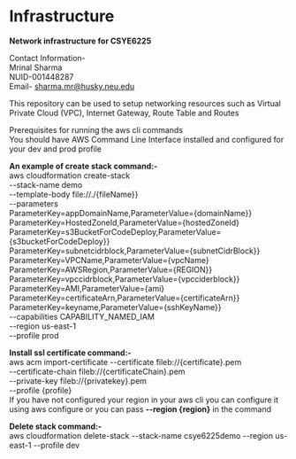# Infrastructure<br />
<b>Network infrastructure for CSYE6225<br /></b>

Contact Information-<br /> 
Mrinal Sharma<br /> 
NUID-001448287<br /> 
Email- sharma.mr@husky.neu.edu<br /> 

This repository can be used to setup networking resources such as Virtual Private Cloud (VPC), Internet Gateway, Route Table and Routes<br />

Prerequisites for running the aws cli commands<br /> 
You should have AWS Command Line Interface installed and configured for your dev and prod profile<br /> 


<b>An example of create stack command:- <br /></b>
aws cloudformation create-stack <br />
--stack-name demo <br />
--template-body file://./{fileName}} <br />
--parameters <br />
ParameterKey=appDomainName,ParameterValue={domainName}} <br />
ParameterKey=HostedZoneId,ParameterValue={hostedZoneId} <br />
ParameterKey=s3BucketForCodeDeploy,ParameterValue={s3bucketForCodeDeploy}} <br />
ParameterKey=subnetcidrblock,ParameterValue={subnetCidrBlock}} <br />
ParameterKey=VPCName,ParameterValue={vpcName} <br />
ParameterKey=AWSRegion,ParameterValue={REGION}} <br />
ParameterKey=vpccidrblock,ParameterValue={vpcciderblock}} <br />
ParameterKey=AMI,ParameterValue={ami} <br />
ParameterKey=certificateArn,ParameterValue={certificateArn}} <br />
ParameterKey=keyname,ParameterValue={sshKeyName}} <br />
--capabilities CAPABILITY_NAMED_IAM <br />
--region us-east-1 <br />
--profile prod<br />

<b>Install ssl certificate command:- <br /></b>
aws acm import-certificate --certificate fileb://{certificate}.pem<br />
                                 --certificate-chain fileb://{certificateChain}.pem<br />
                                 --private-key fileb://{privatekey}.pem<br />
                                 --profile {profile}<br />
If you have not configured your region in your aws cli you can configure it using aws configure or you can pass <b>--region {region}</b> in the command<br />


<b>Delete stack command:- <br /></b>
aws cloudformation delete-stack --stack-name csye6225demo --region us-east-1 --profile dev<br />
